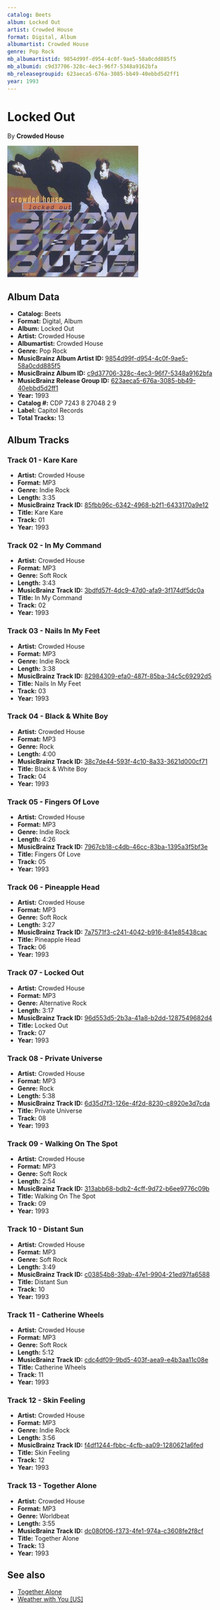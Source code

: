 ```yaml
---
catalog: Beets
album: Locked Out
artist: Crowded House
format: Digital, Album
albumartist: Crowded House
genre: Pop Rock
mb_albumartistid: 9854d99f-d954-4c0f-9ae5-58a0cdd885f5
mb_albumid: c9d37706-328c-4ec3-96f7-5348a9162bfa
mb_releasegroupid: 623aeca5-676a-3085-bb49-40ebbd5d2ff1
year: 1993
---
```


# Locked Out

By **Crowded House**

![](../../assets/beetscovers/Crowded_House-Locked_Out.jpg)

## Album Data

- **Catalog:** Beets
- **Format:** Digital, Album
- **Album:** Locked Out
- **Artist:** Crowded House
- **Albumartist:** Crowded House
- **Genre:** Pop Rock
- **MusicBrainz Album Artist ID:** [9854d99f-d954-4c0f-9ae5-58a0cdd885f5](https://musicbrainz.org/artist/9854d99f-d954-4c0f-9ae5-58a0cdd885f5)
- **MusicBrainz Album ID:** [c9d37706-328c-4ec3-96f7-5348a9162bfa](https://musicbrainz.org/release/c9d37706-328c-4ec3-96f7-5348a9162bfa)
- **MusicBrainz Release Group ID:** [623aeca5-676a-3085-bb49-40ebbd5d2ff1](https://musicbrainz.org/release-group/623aeca5-676a-3085-bb49-40ebbd5d2ff1)
- **Year:** 1993
- **Catalog #:** CDP 7243 8 27048 2 9
- **Label:** Capitol Records
- **Total Tracks:** 13

## Album Tracks

### Track 01 - Kare Kare

- **Artist:** Crowded House
- **Format:** MP3
- **Genre:** Indie Rock
- **Length:** 3:35
- **MusicBrainz Track ID:** [85fbb96c-6342-4968-b2f1-6433170a9e12](https://musicbrainz.org/recording/85fbb96c-6342-4968-b2f1-6433170a9e12)
- **Title:** Kare Kare
- **Track:** 01
- **Year:** 1993

### Track 02 - In My Command

- **Artist:** Crowded House
- **Format:** MP3
- **Genre:** Soft Rock
- **Length:** 3:43
- **MusicBrainz Track ID:** [3bdfd57f-4dc9-47d0-afa9-3f174df5dc0a](https://musicbrainz.org/recording/3bdfd57f-4dc9-47d0-afa9-3f174df5dc0a)
- **Title:** In My Command
- **Track:** 02
- **Year:** 1993

### Track 03 - Nails In My Feet

- **Artist:** Crowded House
- **Format:** MP3
- **Genre:** Indie Rock
- **Length:** 3:38
- **MusicBrainz Track ID:** [82984309-efa0-487f-85ba-34c5c69292d5](https://musicbrainz.org/recording/82984309-efa0-487f-85ba-34c5c69292d5)
- **Title:** Nails In My Feet
- **Track:** 03
- **Year:** 1993

### Track 04 - Black & White Boy

- **Artist:** Crowded House
- **Format:** MP3
- **Genre:** Rock
- **Length:** 4:00
- **MusicBrainz Track ID:** [38c7de44-593f-4c10-8a33-3621d000cf71](https://musicbrainz.org/recording/38c7de44-593f-4c10-8a33-3621d000cf71)
- **Title:** Black & White Boy
- **Track:** 04
- **Year:** 1993

### Track 05 - Fingers Of Love

- **Artist:** Crowded House
- **Format:** MP3
- **Genre:** Indie Rock
- **Length:** 4:26
- **MusicBrainz Track ID:** [7967cb18-c4db-46cc-83ba-1395a3f5bf3e](https://musicbrainz.org/recording/7967cb18-c4db-46cc-83ba-1395a3f5bf3e)
- **Title:** Fingers Of Love
- **Track:** 05
- **Year:** 1993

### Track 06 - Pineapple Head

- **Artist:** Crowded House
- **Format:** MP3
- **Genre:** Soft Rock
- **Length:** 3:27
- **MusicBrainz Track ID:** [7a7571f3-c241-4042-b916-841e85438cac](https://musicbrainz.org/recording/7a7571f3-c241-4042-b916-841e85438cac)
- **Title:** Pineapple Head
- **Track:** 06
- **Year:** 1993

### Track 07 - Locked Out

- **Artist:** Crowded House
- **Format:** MP3
- **Genre:** Alternative Rock
- **Length:** 3:17
- **MusicBrainz Track ID:** [96d553d5-2b3a-41a8-b2dd-1287549682d4](https://musicbrainz.org/recording/96d553d5-2b3a-41a8-b2dd-1287549682d4)
- **Title:** Locked Out
- **Track:** 07
- **Year:** 1993

### Track 08 - Private Universe

- **Artist:** Crowded House
- **Format:** MP3
- **Genre:** Rock
- **Length:** 5:38
- **MusicBrainz Track ID:** [6d35d7f3-126e-4f2d-8230-c8920e3d7cda](https://musicbrainz.org/recording/6d35d7f3-126e-4f2d-8230-c8920e3d7cda)
- **Title:** Private Universe
- **Track:** 08
- **Year:** 1993

### Track 09 - Walking On The Spot

- **Artist:** Crowded House
- **Format:** MP3
- **Genre:** Soft Rock
- **Length:** 2:54
- **MusicBrainz Track ID:** [313abb68-bdb2-4cff-9d72-b6ee9776c09b](https://musicbrainz.org/recording/313abb68-bdb2-4cff-9d72-b6ee9776c09b)
- **Title:** Walking On The Spot
- **Track:** 09
- **Year:** 1993

### Track 10 - Distant Sun

- **Artist:** Crowded House
- **Format:** MP3
- **Genre:** Soft Rock
- **Length:** 3:49
- **MusicBrainz Track ID:** [c03854b8-39ab-47e1-9904-21ed97fa6588](https://musicbrainz.org/recording/c03854b8-39ab-47e1-9904-21ed97fa6588)
- **Title:** Distant Sun
- **Track:** 10
- **Year:** 1993

### Track 11 - Catherine Wheels

- **Artist:** Crowded House
- **Format:** MP3
- **Genre:** Soft Rock
- **Length:** 5:12
- **MusicBrainz Track ID:** [cdc4df09-9bd5-403f-aea9-e4b3aa11c08e](https://musicbrainz.org/recording/cdc4df09-9bd5-403f-aea9-e4b3aa11c08e)
- **Title:** Catherine Wheels
- **Track:** 11
- **Year:** 1993

### Track 12 - Skin Feeling

- **Artist:** Crowded House
- **Format:** MP3
- **Genre:** Indie Rock
- **Length:** 3:56
- **MusicBrainz Track ID:** [f4df1244-fbbc-4cfb-aa09-1280621a6fed](https://musicbrainz.org/recording/f4df1244-fbbc-4cfb-aa09-1280621a6fed)
- **Title:** Skin Feeling
- **Track:** 12
- **Year:** 1993

### Track 13 - Together Alone

- **Artist:** Crowded House
- **Format:** MP3
- **Genre:** Worldbeat
- **Length:** 3:55
- **MusicBrainz Track ID:** [dc080f06-f373-4fe1-974a-c3608fe2f8cf](https://musicbrainz.org/recording/dc080f06-f373-4fe1-974a-c3608fe2f8cf)
- **Title:** Together Alone
- **Track:** 13
- **Year:** 1993


## See also

- [Together Alone](Together_Alone.md)
- [Weather with You [US]](Weather_with_You_[US].md)
